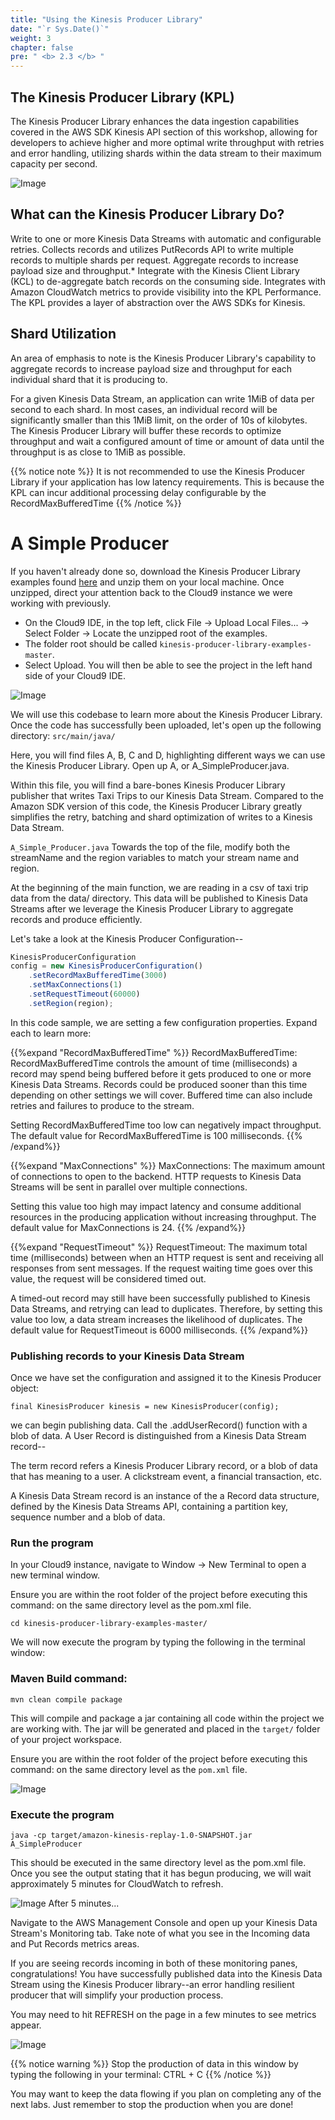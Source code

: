 ```yaml
---
title: "Using the Kinesis Producer Library"
date: "`r Sys.Date()`"
weight: 3
chapter: false
pre: " <b> 2.3 </b> "
---
```


## The Kinesis Producer Library (KPL)

The Kinesis Producer Library enhances the data ingestion capabilities covered in the AWS SDK Kinesis API section of this
workshop, allowing for developers to achieve higher and more optimal write throughput with retries and error handling,
utilizing shards within the data stream to their maximum capacity per second.

![Image](/repo_pmt_ws-fcj-005/images/2/3/23-001.png?featherlight=false&width=90pc)

## What can the Kinesis Producer Library Do?

Write to one or more Kinesis Data Streams with automatic and configurable retries.
Collects records and utilizes PutRecords API to write multiple records to multiple shards per request.
Aggregate records to increase payload size and throughput.*
Integrate with the Kinesis Client Library (KCL) to de-aggregate batch records on the consuming side.
Integrates with Amazon CloudWatch metrics to provide visibility into the KPL Performance.
The KPL provides a layer of abstraction over the AWS SDKs for Kinesis.

## Shard Utilization

An area of emphasis to note is the Kinesis Producer Library's capability to aggregate records to increase payload size
and throughput for each individual shard that it is producing to.

For a given Kinesis Data Stream, an application can write 1MiB of data per second to each shard. In most cases, an
individual record will be significantly smaller than this 1MiB limit, on the order of 10s of kilobytes. The Kinesis
Producer Library will buffer these records to optimize throughput and wait a configured amount of time or amount of data
until the throughput is as close to 1MiB as possible.

{{% notice note %}}
It is not recommended to use the Kinesis Producer Library if your application has low latency requirements. This is
because the KPL can incur additional processing delay configurable by the RecordMaxBufferedTime
{{% /notice %}}

# A Simple Producer

If you haven't already done so, download the Kinesis Producer Library examples
found [here](/repo_pmt_ws-fcj-005/resources/kinesis-producer-library-examples-master.zip)  and unzip them on your local
machine.
Once unzipped, direct your attention back to the Cloud9 instance we were working with previously.

* On the Cloud9 IDE, in the top left, click File -> Upload Local Files... -> Select Folder -> Locate the unzipped root
  of the examples.
* The folder root should be called `kinesis-producer-library-examples-master`.
* Select Upload. You will then be able to see the project in the left hand side of your Cloud9 IDE.

![Image](/repo_pmt_ws-fcj-005/images/2/3/23-002.png?featherlight=false&width=90pc)

We will use this codebase to learn more about the Kinesis Producer Library.
Once the code has successfully been uploaded, let's open up the following directory: `src/main/java/`

Here, you will find files A, B, C and D, highlighting different ways we can use the Kinesis Producer Library. Open up A,
or A_SimpleProducer.java.

Within this file, you will find a bare-bones Kinesis Producer Library publisher that writes Taxi Trips to our Kinesis
Data Stream. Compared to the Amazon SDK version of this code, the Kinesis Producer Library greatly simplifies the retry,
batching and shard optimization of writes to a Kinesis Data Stream.

`A_Simple_Producer.java`
Towards the top of the file, modify both the streamName and the region variables to match your stream name and region.

At the beginning of the main function, we are reading in a csv of taxi trip data from the data/ directory. This data
will be published to Kinesis Data Streams after we leverage the Kinesis Producer Library to aggregate records and
produce efficiently.

Let's take a look at the Kinesis Producer Configuration--

```javascript
KinesisProducerConfiguration
config = new KinesisProducerConfiguration()
    .setRecordMaxBufferedTime(3000)
    .setMaxConnections(1)
    .setRequestTimeout(60000)
    .setRegion(region);
```

In this code sample, we are setting a few configuration properties. Expand each to learn more:

{{%expand "RecordMaxBufferedTime" %}}
RecordMaxBufferedTime: RecordMaxBufferedTime controls the amount of time (milliseconds) a record may spend being
buffered before it gets produced to one or more Kinesis Data Streams. Records could be produced sooner than this time
depending on other settings we will cover. Buffered time can also include retries and failures to produce to the stream.

Setting RecordMaxBufferedTime too low can negatively impact throughput.
The default value for RecordMaxBufferedTime is 100 milliseconds.
{{% /expand%}}

{{%expand "MaxConnections" %}}
MaxConnections: The maximum amount of connections to open to the backend. HTTP requests to Kinesis Data Streams will be
sent in parallel over multiple connections.

Setting this value too high may impact latency and consume additional resources in the producing application without
increasing throughput.
The default value for MaxConnections is 24.
{{% /expand%}}

{{%expand "RequestTimeout" %}}
RequestTimeout: The maximum total time (milliseconds) between when an HTTP request is sent and receiving all responses
from sent messages. If the request waiting time goes over this value, the request will be considered timed out.

A timed-out record may still have been successfully published to Kinesis Data Streams, and retrying can lead to
duplicates. Therefore, by setting this value too low, a data stream increases the likelihood of duplicates.
The default value for RequestTimeout is 6000 milliseconds.
{{% /expand%}}

### Publishing records to your Kinesis Data Stream

Once we have set the configuration and assigned it to the Kinesis Producer object:

`final KinesisProducer kinesis = new KinesisProducer(config);`

we can begin publishing data. Call the .addUserRecord() function with a blob of data. A User Record is distinguished
from a Kinesis Data Stream record--

The term record refers a Kinesis Producer Library record, or a blob of data that has meaning to a user. A clickstream
event, a financial transaction, etc.

A Kinesis Data Stream record is an instance of the a Record data structure, defined by the Kinesis Data Streams API,
containing a partition key, sequence number and a blob of data.

### Run the program

In your Cloud9 instance, navigate to Window -> New Terminal to open a new terminal window.

Ensure you are within the root folder of the project before executing this command: on the same directory level as the
pom.xml file.

`cd kinesis-producer-library-examples-master/`

We will now execute the program by typing the following in the terminal window:

### Maven Build command:

`mvn clean compile package`

This will compile and package a jar containing all code within the project we are working with. The jar will be
generated and placed in the `target/` folder of your project workspace.

Ensure you are within the root folder of the project before executing this command: on the same directory level as the
`pom.xml` file.

![Image](/repo_pmt_ws-fcj-005/images/2/3/23-003.png?featherlight=false&width=90pc)

### Execute the program

`java -cp target/amazon-kinesis-replay-1.0-SNAPSHOT.jar A_SimpleProducer`

This should be executed in the same directory level as the pom.xml file.
Once you see the output stating that it has begun producing, we will wait approximately 5 minutes for CloudWatch to
refresh.

![Image](/repo_pmt_ws-fcj-005/images/2/3/23-004.png?featherlight=false&width=90pc)
After 5 minutes...

Navigate to the AWS Management Console and open up your Kinesis Data Stream's Monitoring tab. Take note of what you see
in the Incoming data and Put Records metrics areas.

If you are seeing records incoming in both of these monitoring panes, congratulations! You have successfully published
data into the Kinesis Data Stream using the Kinesis Producer library--an error handling resilient producer that will
simplify your production process.

You may need to hit REFRESH on the page in a few minutes to see metrics appear.

![Image](/repo_pmt_ws-fcj-005/images/2/3/23-005.png?featherlight=false&width=90pc)

{{% notice warning %}}
Stop the production of data in this window by typing the following in your terminal:
CTRL + C
{{% /notice %}}

You may want to keep the data flowing if you plan on completing any of the next labs. Just remember to stop the
production when you are done!